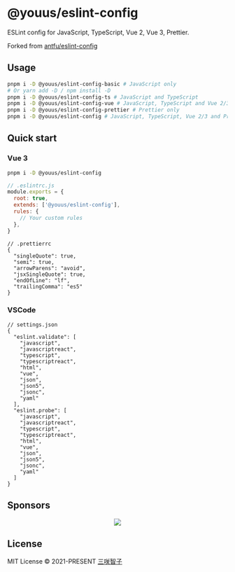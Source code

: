 # @youus/eslint-config

ESLint config for JavaScript, TypeScript, Vue 2, Vue 3, Prettier.

Forked from [antfu/eslint-config](https://github.com/antfu/eslint-config)

## Usage

```bash
pnpm i -D @youus/eslint-config-basic # JavaScript only
# Or yarn add -D / npm install -D
pnpm i -D @youus/eslint-config-ts # JavaScript and TypeScript
pnpm i -D @youus/eslint-config-vue # JavaScript, TypeScript and Vue 2/3 (Auto detect)
pnpm i -D @youus/eslint-config-prettier # Prettier only
pnpm i -D @youus/eslint-config # JavaScript, TypeScript, Vue 2/3 and Prettier
```

## Quick start

### Vue 3

```bash
pnpm i -D @youus/eslint-config
```

```javascript
// .eslintrc.js
module.exports = {
  root: true,
  extends: ['@youus/eslint-config'],
  rules: {
    // Your custom rules
  },
}
```

```jsonc
// .prettierrc
{
  "singleQuote": true,
  "semi": true,
  "arrowParens": "avoid",
  "jsxSingleQuote": true,
  "endOfLine": "lf",
  "trailingComma": "es5"
}
```

### VSCode

```jsonc
// settings.json
{
  "eslint.validate": [
    "javascript",
    "javascriptreact",
    "typescript",
    "typescriptreact",
    "html",
    "vue",
    "json",
    "json5",
    "jsonc",
    "yaml"
  ],
  "eslint.probe": [
    "javascript",
    "javascriptreact",
    "typescript",
    "typescriptreact",
    "html",
    "vue",
    "json",
    "json5",
    "jsonc",
    "yaml"
  ]
}
```

## Sponsors

<p align="center">
  <a href="https://cdn.jsdelivr.net/gh/youus/sponsors/sponsors.svg">
    <img src='https://cdn.jsdelivr.net/gh/youus/sponsors/sponsors.svg'/>
  </a>
</p>

## License

MIT License © 2021-PRESENT [三咲智子](https://github.com/youus)

